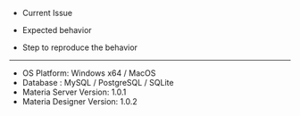 - Current Issue

- Expected behavior

- Step to reproduce the behavior

---

* OS Platform: Windows x64 / MacOS
* Database : MySQL / PostgreSQL / SQLite
* Materia Server Version: 1.0.1
* Materia Designer Version: 1.0.2
